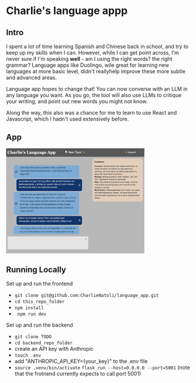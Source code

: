 # Charlie's language appp

## Intro

I spent a lot of time learning Spanish and Chinese back in school, and try to keep up my skills when I can. However, while I can get point across, I'm never sure if I'm speaking **well** - am I using the right words? the right grammar? Language apps like Duolingo, wile great for learning new languages at more basic level, didn't reallyhelp improve these more subtle and advanced areas.

Language app hopes to change that! You can now converse with an LLM in any language you want. As you go, the tool will also use LLMs to critique your writing, and point out new words you might not know.

Along the way, this also was a chance for me to learn to use React and Javascript, which I hadn't used extensively before.

## App

<img src="https://github.com/CharlieNatoli/language_app/blob/master/assets/language_app_screenshot.png" alt="drawing" width="75%"/>

## Running Locally

Set up and run the frontend

- `git clone git@github.com:CharlieNatoli/language_app.git`
- `cd this_repo_folder`
- `npm install`
- ` npm run dev`

Set up and run the backend

- `git clone TODO`
- `cd backend_repo_folder`
- create an API key with Anthropic
- `touch .env`
- add "ANTHROPIC_API_KEY={your_key}" to the .env file
- `source .venv/bin/activate`
  `flask run --host=0.0.0.0 --port=5001` (note that the frotnend currently expects to call port 5001)
